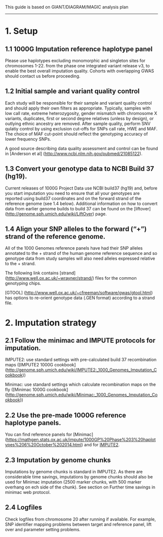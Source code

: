 This guide is based on GIANT/DIAGRAM/MAGIC analysis plan

---
# 1. Setup

## 1.1 1000G Imputation reference haplotype panel
Please use haplotypes excluding monomorphic and singleton sites for chromosomes 1-22. from the phase one integrated variant release v3, to enable the best overall imputation quality. Cohorts with overlapping GWAS should contact us before proceeding.

## 1.2 Initial sample and variant quality control
Each study will be responsible for their sample and variant quality control and should apply their own filters as appropriate. Typically, samples with low call rate, extreme heterozygosity, gender mismatch with chromosome X variants, duplicates, first or second degree relatives (unless by design), or outlying ethnic ancestry are removed. After sample quality, perform SNV qulatiy control by using exclusion cut-offs for SNPs call rate, HWE and MAF. The choice of MAF cut-point should reflect the genotyping accuracy of lower frequency SNPs.

A good source describing data quality assessment and control can be found in [Anderson et al] (http://www.ncbi.nlm.nih.gov/pubmed/21085122). 

## 1.3 Convert your genotype data to NCBI Build 37 (hg19).
Current releases of 1000G Project Data use NCBI build37 (hg19) and, before you start imputation you need to ensure that all your genotypes are reported using build37 coordinates and on the forward strand of the reference genome (see 1.4 below). Additional information on how to convert data from earlier genome builds to build 37 can be found on the [liftover] (http://genome.sph.umich.edu/wiki/LiftOver) page.

## 1.4 Align your SNP alleles to the forward (“+”) strand of the reference genome. 
All of the 1000 Genomes reference panels have had their SNP alleles annotated to the + strand of the human genome reference sequence and so genotype data from study samples will also need alleles expressed relative to the + strand.

The following link contains [strand] (http://www.well.ox.ac.uk/~wrayner/strand/) files for the common genotyping chips. 

[GTOOL] (http://www.well.ox.ac.uk/~cfreeman/software/gwas/gtool.html) has options to re-orient genotype data (.GEN format) according to a strand file.

# 2. Imputation strategy

## 2.1 Follow the minimac and IMPUTE protocols for imputation.

IMPUTE2: use standard settings with pre-calculated build 37 recombination maps
([IMPUTE2 1000G cookbook] (http://genome.sph.umich.edu/wiki/IMPUTE2:_1000_Genomes_Imputation_Cookbook))

Minimac: use standard settings which calculate recombination maps on the fly ([Minimac 1000G cookbook] (http://genome.sph.umich.edu/wiki/Minimac:_1000_Genomes_Imputation_Cookbook))

## 2.2 Use the pre-made 1000G reference haplotype panels.
You can find reference panels for [Minimac] (https://mathgen.stats.ox.ac.uk/impute/1000GP%20Phase%203%20haplotypes%206%20October%202014.html) and for [IMPUTE2](https://mathgen.stats.ox.ac.uk/impute/1000GP_Phase3.html).

## 2.3 Imputation by genome chunks
Imputations by genome chunks is standard in IMPUTE2. As there are considerable time savings, imputations by genome chunks should also be used for Minimac imputation (2500 marker chunks, with 500 marker overhang on ech side of the chunk). See section on Further time savings in minimac web protocol.

## 2.4 Logfiles
Check logfiles from chromosome 20 after running if available. For example, SNP identifier mapping problems between target and reference panel, lift over and parameter setting problems.
















